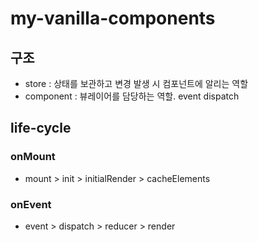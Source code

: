 # my-vanilla-components

## 구조

- store : 상태를 보관하고 변경 발생 시 컴포넌트에 알리는 역할
- component : 뷰레이어를 담당하는 역할. event dispatch

## life-cycle

### onMount

- mount > init > initialRender > cacheElements

### onEvent

- event > dispatch > reducer > render
